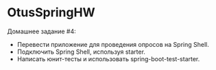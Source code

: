 ﻿# OtusSpringHW 

Домашнее задание #4:
- Перевести приложение для проведения опросов на Spring Shell.
- Подключить Spring Shell, используя starter.
- Написать юнит-тесты и использовать spring-boot-test-starter.
